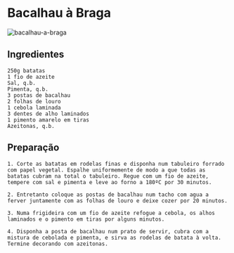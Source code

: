 # Bacalhau à Braga 

![bacalhau-a-braga](https://github.com/FLAG-FullStack-8491/Receitas-ex3-Hugo/assets/166520805/4a7ac722-5e4a-40af-927e-9615253c65ca)


## Ingredientes

    250g batatas
    1 fio de azeite
    Sal, q.b.
    Pimenta, q.b.
    3 postas de bacalhau
    2 folhas de louro
    1 cebola laminada
    3 dentes de alho laminados
    1 pimento amarelo em tiras
    Azeitonas, q.b.

## Preparação

    1. Corte as batatas em rodelas finas e disponha num tabuleiro forrado com papel vegetal. Espalhe uniformemente de modo a que todas as batatas cubram na total o tabuleiro. Regue com um fio de azeite, tempere com sal e pimenta e leve ao forno a 180ºC por 30 minutos.
    
    2. Entretanto coloque as postas de bacalhau num tacho com agua a ferver juntamente com as folhas de louro e deixe cozer por 20 minutos.
     
    3. Numa frigideira com um fio de azeite refogue a cebola, os alhos laminados e o pimento em tiras por alguns minutos. 

    4. Disponha a posta de bacalhau num prato de servir, cubra com a mistura de cebolada e pimenta, e sirva as rodelas de batata à volta. Termine decorando com azeitonas.
